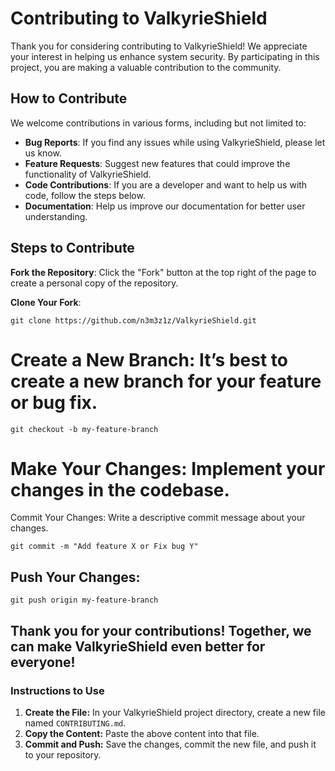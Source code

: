 # Contributing to ValkyrieShield

Thank you for considering contributing to ValkyrieShield! We appreciate your interest in helping us enhance system security. By participating in this project, you are making a valuable contribution to the community.

## How to Contribute

We welcome contributions in various forms, including but not limited to:

- **Bug Reports**: If you find any issues while using ValkyrieShield, please let us know. 
- **Feature Requests**: Suggest new features that could improve the functionality of ValkyrieShield.
- **Code Contributions**: If you are a developer and want to help us with code, follow the steps below.
- **Documentation**: Help us improve our documentation for better user understanding.

## Steps to Contribute

**Fork the Repository**: Click the "Fork" button at the top right of the page to create a personal copy of the repository.

**Clone Your Fork**:
```
git clone https://github.com/n3m3z1z/ValkyrieShield.git
```

# Create a New Branch: It’s best to create a new branch for your feature or bug fix.

```
git checkout -b my-feature-branch
```

# Make Your Changes: Implement your changes in the codebase.

Commit Your Changes: Write a descriptive commit message about your changes.

```
git commit -m "Add feature X or Fix bug Y"
```

## Push Your Changes:

```
git push origin my-feature-branch
```

## Thank you for your contributions! Together, we can make ValkyrieShield even better for everyone!


### Instructions to Use
1. **Create the File:** In your ValkyrieShield project directory, create a new file named `CONTRIBUTING.md`.
2. **Copy the Content:** Paste the above content into that file.
3. **Commit and Push:** Save the changes, commit the new file, and push it to your repository.






